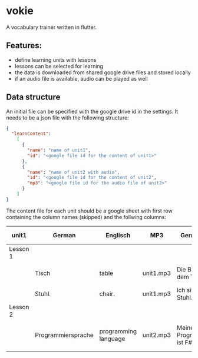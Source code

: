 # vokie

A vocabulary trainer written in flutter.

## Features:

* define learning units with lessons
* lessons can be selected for learning
* the data is downloaded from shared google drive files and stored locally
* if an audio file is available, audio can be played as well

## Data structure

An initial file can be specified with the google drive id in the settings. It needs to be a json file with the 
following structure:

```json
{
  "learnContent":
    [
      {
        "name": "name of unit1",
        "id": "<google file id for the content of unit1>"
      },
      {
        "name": "name of unit2 with audio",
        "id": "<google file id for the content of unit2",
        "mp3": "<google file id for the audio file of unit2>"
      }
    ]
}
```

The content file for each unit should be a google sheet with first row containing the column names (skipped) and 
the follwing columns:

| unit1 | German | Englisch | MP3 | German sentence | English sentence | mp3_start (seconds) | mp3_duration (seconds) |
| --- | --- | --- | --- | --- | --- | --- | --- |
| Lesson 1 | | | | | | | |
| | Tisch | table | unit1.mp3 | Die Blumen sind auf dem Tisch. | The flowers are on the table. | 0 | 21 |
| | Stuhl. | chair. | unit1.mp3  | Ich sitze auf dem Stuhl. | I sit on the chair. | 22 | 40 |
| Lesson 2 | | | | | | | |
| | Programmiersprache | programming language | unit2.mp3 | Meine bevorzugte Programmiersprache ist F#. | My favorite programming language is F#. | 0 | 31 |
